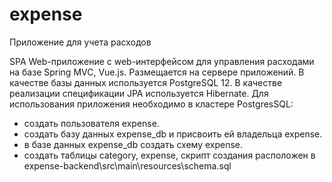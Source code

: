 # expense
Приложение для учета расходов

SPA Web-приложение с web-интерфейсом для управления расходами на базе Spring MVC, Vue.js. Размещается на сервере приложений.
В качестве базы данных используется PostgreSQL 12.
В качестве реализации спецификации JPA используется Hibernate.
Для использования приложения необходимо в кластере PostgresSQL:
- создать пользователя expense.
- создать базу данных expense_db и присвоить ей владельца expense.
- в базе данных expense_db создать схему expense.
- создать таблицы category, expense, скрипт создания расположен в expense-backend\src\main\resources\schema.sql